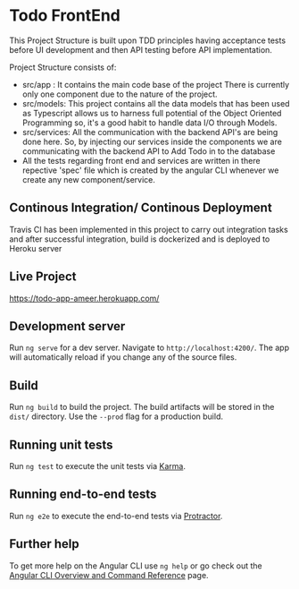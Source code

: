 # Todo FrontEnd

This Project Structure is built upon TDD principles having acceptance tests before UI development and then API testing before API implementation.

Project Structure consists of: 
- src/app : It contains the main code base of the project There is currently only one component due to the nature of the project.
- src/models: This project contains all the data models that has been used as Typescript allows us to harness full potential of the Object Oriented Programming so, it's a good habit to handle data I/O through Models.
- src/services: All the communication with the backend API's are being done here. So, by injecting our services inside the components we are communicating with the backend API to Add Todo in to the database
- All the tests regarding front end and services are written in there repective 'spec' file which is created by the angular CLI whenever we create any new component/service.

## Continous Integration/ Continous Deployment 

Travis CI has been implemented in this project to carry out integration tasks and after successful integration, build is dockerized and is deployed to Heroku server

## Live Project

https://todo-app-ameer.herokuapp.com/

## Development server

Run `ng serve` for a dev server. Navigate to `http://localhost:4200/`. The app will automatically reload if you change any of the source files.

## Build

Run `ng build` to build the project. The build artifacts will be stored in the `dist/` directory. Use the `--prod` flag for a production build.

## Running unit tests

Run `ng test` to execute the unit tests via [Karma](https://karma-runner.github.io).

## Running end-to-end tests

Run `ng e2e` to execute the end-to-end tests via [Protractor](http://www.protractortest.org/).

## Further help

To get more help on the Angular CLI use `ng help` or go check out the [Angular CLI Overview and Command Reference](https://angular.io/cli) page.
